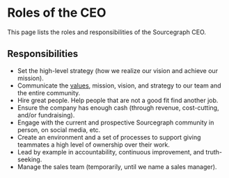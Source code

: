 # Roles of the CEO

This page lists the roles and responsibilities of the Sourcegraph CEO.

## Responsibilities

- Set the high-level strategy (how we realize our vision and achieve our mission).
- Communicate the [values](../values.md), mission, vision, and strategy to our team and the entire community.
- Hire great people. Help people that are not a good fit find another job.
- Ensure the company has enough cash (through revenue, cost-cutting, and/or fundraising).
- Engage with the current and prospective Sourcegraph community in person, on social media, etc.
- Create an environment and a set of processes to support giving teammates a high level of ownership over their work.
- Lead by example in accountability, continuous improvement, and truth-seeking.
- Manage the sales team (temporarily, until we name a sales manager).
